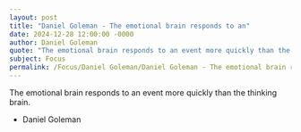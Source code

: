 ```yaml
---
layout: post
title: "Daniel Goleman - The emotional brain responds to an"
date: 2024-12-28 12:00:00 -0000
author: Daniel Goleman
quote: "The emotional brain responds to an event more quickly than the thinking brain."
subject: Focus
permalink: /Focus/Daniel Goleman/Daniel Goleman - The emotional brain responds to an
---
```


The emotional brain responds to an event more quickly than the thinking brain.

- Daniel Goleman

